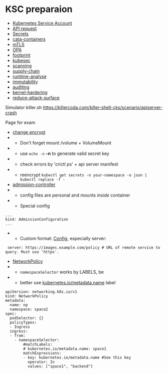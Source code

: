 
# KSC preparaion


- [Kubernetes Service Account](./sa.md)
- [API request](./allow.md)
- [Secrets](./secret.md)
- [cata-containers](./cata.md)
- [mTLS](./mtls.md)
- [OPA](./opa.md)
- [footprint](./footprint.md)
- [kubesec](./kubesec.md)
- [scanning](./scan.md)
- [supply-chain](./supply-chain.md)
- [runtime-analyse](./runtime-analyse.md)
- [immutability](./immutability.md)
- [auditing](./auditing.md)
- [kernel-hardering](./kernel.md)
- [reduce-attack-surface](./reduce-attack-surface.md)

Simulator
killer.sh 
https://killercoda.com/killer-shell-cks/scenario/apiserver-crash


Page for exam
- [change encrypt](https://kubernetes.io/docs/tasks/administer-cluster/encrypt-data/#write-an-encryption-configuration-file)
- - Don't forget mount /volume + VolumeMount 
- - use `echo -n` **-n** to generate valid secret key
- - check errors by 'crictl ps' + api server manifest
- - reencrypt `kubectl get secrets -n your-namespace -o json | kubectl replace -f -`
- [admission-controller](https://kubernetes.io/docs/reference/access-authn-authz/admission-controllers/#imagepolicywebhook)
- - config files are personal and mounts _inside_ container
- - Special config
```commandline
...
kind: AdmissionConfiguration
...
```
- - Custom format: [Config](https://kubernetes.io/docs/reference/access-authn-authz/admission-controllers/#imagereview-config-file-format), 
especially server: 
```commandline
 server: https://images.example.com/policy # URL of remote service to query. Must use 'https'.
```

- [NetworkPolicy](https://kubernetes.io/docs/concepts/services-networking/network-policies/)
- - `namespaceSelector` works by LABELS, be 
- - better use [kubernetes.io/metadata.name](https://kubernetes.io/docs/concepts/services-networking/network-policies/#targeting-a-namespace-by-its-name) label
```commandline
apiVersion: networking.k8s.io/v1
kind: NetworkPolicy
metadata:
  name: np
  namespace: space2
spec:
  podSelector: {}
  policyTypes:
  - Ingress
  ingress:
  - from:
    - namespaceSelector:
        #matchLabels:
        # kubernetes.io/metadata.name: space1
        matchExpressions:
        - key: kubernetes.io/metadata.name #See this key
          operator: In
          values: ["space1", "backend"]
```
